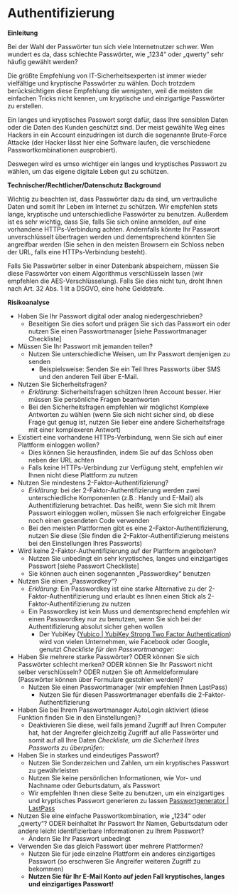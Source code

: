 # Authentifizierung
**Einleitung**

Bei der Wahl der Passwörter tun sich viele Internetnutzer schwer. Wen wundert es da, dass schlechte Passwörter, wie „1234“ oder „qwerty“ sehr häufig gewählt werden?

Die größte Empfehlung von IT-Sicherheitsexperten ist immer wieder vielfältige und kryptische Passwörter zu wählen. Doch trotzdem berücksichtigen diese Empfehlung die wenigsten, weil die meisten die einfachen Tricks nicht kennen, um kryptische und einzigartige Passwörter zu erstellen.

Ein langes und kryptisches Passwort sorgt dafür, dass Ihre sensiblen Daten oder die Daten des Kunden geschützt sind. Der meist gewählte Weg eines Hackers in ein Account einzudringen ist durch die sogenannte Brute-Force Attacke (der Hacker lässt hier eine Software laufen, die verschiedene Passwortkombinationen ausprobiert).

Deswegen wird es umso wichtiger ein langes und kryptisches Passwort zu wählen, um das eigene digitale Leben gut zu schützen.

**Technischer/Rechtlicher/Datenschutz Background**

Wichtig zu beachten ist, dass Passwörter dazu da sind, um vertrauliche Daten und somit Ihr Leben im Internet zu schützen.
Wir empfehlen stets lange, kryptische und unterschiedliche Passwörter zu benutzen. Außerdem ist es sehr wichtig, dass Sie, falls Sie sich online anmelden, auf eine vorhandene HTTPs-Verbindung achten. Andernfalls könnte Ihr Passwort unverschlüsselt übertragen werden und dementsprechend könnten Sie angreifbar werden (Sie sehen in den meisten Browsern ein Schloss neben der URL, falls eine HTTPs-Verbindung besteht).

Falls Sie Passwörter selber in einer Datenbank abspeichern, müssen Sie diese Passwörter von einem Algorithmus verschlüsseln lassen (wir empfehlen die AES-Verschlüsselung). Falls Sie dies nicht tun, droht Ihnen nach Art. 32 Abs. 1 lit a DSGVO, eine hohe Geldstrafe.

**Risikoanalyse**

* Haben Sie Ihr Passwort digital oder analog niedergeschrieben?
	* Beseitigen Sie dies sofort und prägen Sie sich das Passwort ein oder nutzen Sie einen Passwortmanager [siehe Passwortmanager Checkliste]
* Müssen Sie Ihr Passwort mit jemanden teilen?
	* Nutzen Sie unterschiedliche Weisen, um Ihr Passwort demjenigen zu senden
		* Beispielsweise: Senden Sie ein Teil Ihres Passworts über SMS und den anderen Teil über E-Mail.
* Nutzen Sie Sicherheitsfragen?
	* *Erklärung*: Sicherheitsfragen schützen Ihren Account besser. Hier müssen Sie persönliche Fragen beantworten
	* Bei den Sicherheitsfragen empfehlen wir möglichst Komplexe Antworten zu wählen (wenn Sie sich nicht sicher sind, ob diese Frage gut genug ist, nutzen Sie lieber eine andere Sicherheitsfrage mit einer komplexeren Antwort)
* Existiert eine vorhandene HTTPs-Verbindung, wenn Sie sich auf einer Plattform einloggen wollen?
	* Dies können Sie herausfinden, indem Sie auf das Schloss oben neben der URL achten
	* Falls keine HTTPs-Verbindung zur Verfügung steht, empfehlen wir Ihnen nicht diese Plattform zu nutzen
* Nutzen Sie mindestens 2-Faktor-Authentifizierung?
	* *Erklärung*: bei der 2-Faktor-Authentifizierung werden zwei unterschiedliche Komponenten (z.B.: Handy und E-Mail) als Authentifizierung betrachtet. Das heißt, wenn Sie sich mit Ihrem Passwort einloggen wollen, müssen Sie nach erfolgreicher Eingabe noch einen gesendeten Code verwenden
	* Bei den meisten Plattformen gibt es eine 2-Faktor-Authentifizierung, nutzen Sie diese (Sie finden die 2-Faktor-Authentifizierung meistens bei den Einstellungen Ihres Passworts)
* Wird keine 2-Faktor-Authentifizierung auf der Plattform angeboten?
	* Nutzen Sie unbedingt ein sehr kryptisches, langes und einzigartiges Passwort [siehe Passwort Checkliste]
	* Sie können auch einen sogenannten „Passwordkey“ benutzen
* Nutzen Sie einen „Passwordkey“?
	* *Erklärung*: Ein Passwordkey ist eine starke Alternative zu der 2-Faktor-Authentifizierung und erlaubt es Ihnen einen Stick als 2-Faktor-Authentifizierung zu nutzen
	* Ein Passwordkey ist kein Muss und dementsprechend empfehlen wir einen Passwordkey nur zu benutzen, wenn Sie sich bei der Authentifizierung absolut sicher gehen wollen
		* Der YubiKey ([Yubico | YubiKey Strong Two Factor Authentication](https://www.yubico.com/)) wird von vielen Unternehmen, wie Facebook oder Google, genutzt
*Checkliste für den Passwortmanager:*
* Haben Sie mehrere starke Passwörter? ODER
	können Sie sich Passwörter schlecht merken? ODER
	können Sie Ihr Passwort nicht selber verschlüsseln? ODER
	nutzen Sie oft Anmeldeformulare (Passwörter können über Formulare gestohlen werden)?
	* Nutzen Sie einen Passwortmanager (wir empfehlen Ihnen LastPass)
		* Nutzen Sie für diesen Passwortmanager ebenfalls die 2-Faktor-Authentifizierung
* Haben Sie bei Ihrem Passwortmanager AutoLogin aktiviert (diese Funktion finden Sie in den Einstellungen)?
	* Deaktivieren Sie diese, weil falls jemand Zugriff auf Ihren Computer hat, hat der Angreifer gleichzeitig Zugriff auf alle Passwörter und somit auf all Ihre Daten
*Checkliste, um die Sicherheit Ihres Passworts zu überprüfen:*
* Haben Sie in starkes und eindeutiges Passwort?
	* Nutzen Sie Sonderzeichen und Zahlen, um ein kryptisches Passwort zu gewährleisten
	* Nutzen Sie keine persönlichen Informationen, wie Vor- und Nachname oder Geburtsdatum, als Passwort
	* Wir empfehlen Ihnen diese Seite zu benutzen, um ein einzigartiges und kryptisches Passwort generieren zu lassen [Passwortgenerator | LastPass](https://www.lastpass.com/de/password-generator)
* Nutzen Sie eine einfache Passwortkombination, wie „1234“ oder „qwerty“? ODER
	beinhaltet Ihr Passwort Ihr Namen, Geburtsdatum oder andere leicht identifizierbare Informationen zu Ihrem Passwort?
	* Ändern Sie Ihr Passwort unbedingt
* Verwenden Sie das gleich Passwort über mehrere Plattformen?
	* Nutzen Sie für jede einzelne Plattform ein anderes einzigartiges Passwort (so erschweren Sie Angreifer weiteren Zugriff zu bekommen)
	* **Nutzen Sie für Ihr E-Mail Konto auf jeden Fall kryptisches, langes und einzigartiges Passwort!**
